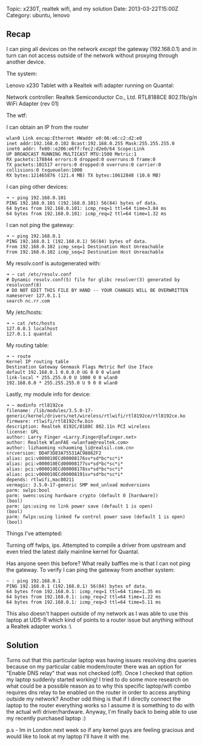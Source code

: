 Topic: x230T, realtek wifi, and my solution
Date: 2013-03-22T15:00Z
Category: ubuntu, lenovo

## Recap

I can ping all devices on the network _except_ the gateway
(192.168.0.1) and in turn can not access outside of the network
without proxying through another device.

The system:

Lenovo x230 Tablet with a Realtek wifi adapter running on Quantal:

Network controller: Realtek Semiconductor Co., Ltd. RTL8188CE
802.11b/g/n WiFi Adapter (rev 01)

The wtf:

I can obtain an IP from the router

    wlan0 Link encap:Ethernet HWaddr e0:06:e6:c2:d2:e0
    inet addr:192.168.0.102 Bcast:192.168.0.255 Mask:255.255.255.0
    inet6 addr: fe80::e206:e6ff:fec2:d2e0/64 Scope:Link
    UP BROADCAST RUNNING MULTICAST MTU:1500 Metric:1
    RX packets:178844 errors:0 dropped:0 overruns:0 frame:0
    TX packets:101517 errors:0 dropped:0 overruns:0 carrier:0
    collisions:0 txqueuelen:1000
    RX bytes:121465876 (121.4 MB) TX bytes:10612848 (10.6 MB)

I can ping other devices:

    ➜ ~ ping 192.168.0.101
    PING 192.168.0.101 (192.168.0.101) 56(84) bytes of data.
    64 bytes from 192.168.0.101: icmp_req=1 ttl=64 time=3.84 ms
    64 bytes from 192.168.0.101: icmp_req=2 ttl=64 time=1.32 ms

I can not ping the gateway:

    ➜ ~ ping 192.168.0.1
    PING 192.168.0.1 (192.168.0.1) 56(84) bytes of data.
    From 192.168.0.102 icmp_seq=1 Destination Host Unreachable
    From 192.168.0.102 icmp_seq=2 Destination Host Unreachable

My resolv.conf is autogenerated with:

    ➜ ~ cat /etc/resolv.conf
    # Dynamic resolv.conf(5) file for glibc resolver(3) generated by
    resolvconf(8)
    # DO NOT EDIT THIS FILE BY HAND -- YOUR CHANGES WILL BE OVERWRITTEN
    nameserver 127.0.1.1
    search nc.rr.com

My /etc/hosts:

    ➜ ~ cat /etc/hosts
    127.0.0.1 localhost
    127.0.1.1 quantal

My routing table:

    ➜ ~ route
    Kernel IP routing table
    Destination Gateway Genmask Flags Metric Ref Use Iface
    default 192.168.0.1 0.0.0.0 UG 0 0 0 wlan0
    link-local * 255.255.0.0 U 1000 0 0 wlan0
    192.168.0.0 * 255.255.255.0 U 9 0 0 wlan0

Lastly, my module info for device:

    ➜ ~ modinfo rtl8192ce
    filename: /lib/modules/3.5.0-17-generic/kernel/drivers/net/wireless/rtlwifi/rtl8192ce/rtl8192ce.ko
    firmware: rtlwifi/rtl8192cfw.bin
    description: Realtek 8192C/8188C 802.11n PCI wireless
    license: GPL
    author: Larry Finger <Larry.Finger@lwfinger.net>
    author: Realtek WlanFAE <wlanfae@realtek.com>
    author: lizhaoming <chaoming_li@realsil.com.cn>
    srcversion: DD4F3D83A75531AC98862F2
    alias: pci:v000010ECd00008176sv*sd*bc*sc*i*
    alias: pci:v000010ECd00008177sv*sd*bc*sc*i*
    alias: pci:v000010ECd00008178sv*sd*bc*sc*i*
    alias: pci:v000010ECd00008191sv*sd*bc*sc*i*
    depends: rtlwifi,mac80211
    vermagic: 3.5.0-17-generic SMP mod_unload modversions
    parm: swlps:bool
    parm: swenc:using hardware crypto (default 0 [hardware])
    (bool)
    parm: ips:using no link power save (default 1 is open)
    (bool)
    parm: fwlps:using linked fw control power save (default 1 is open)
    (bool)

Things I've attempted:

Turning off fwlps, ips. Attempted to compile a driver from upstream
and even tried the latest daily mainline kernel for Quantal.

Has anyone seen this before? What really baffles me is that I can not
ping the gateway. To verify I can ping the gateway from another
system:

    ~ : ping 192.168.0.1
    PING 192.168.0.1 (192.168.0.1) 56(84) bytes of data.
    64 bytes from 192.168.0.1: icmp_req=1 ttl=64 time=1.35 ms
    64 bytes from 192.168.0.1: icmp_req=2 ttl=64 time=1.22 ms
    64 bytes from 192.168.0.1: icmp_req=3 ttl=64 time=5.11 ms


This also doesn't happen outside of my network as I was able to use
this laptop at UDS-R which kind of points to a router issue but
anything without a Realtek adapter works :\

## Solution

Turns out that this particular laptop was having issues resolving dns queries because on my particular cable modem/router there was an option for "Enable DNS relay" that was not checked (off). Once I checked that option my laptop suddenly started working! I tried to do some more research on what could be a possible reason as to why this specific laptop/wifi combo requires dns relay to be enabled on the router in order to access anything outside my network? Another odd thing is that if I directly connect the laptop to the router everything works so I assume it is something to do with the actual wifi driver/hardware. Anyway, I'm finally back to being able to use my recently purchased laptop :)

p.s - Im in London next week so if any kernel guys are feeling gracious and would like to look at my laptop I'll have it with me.
